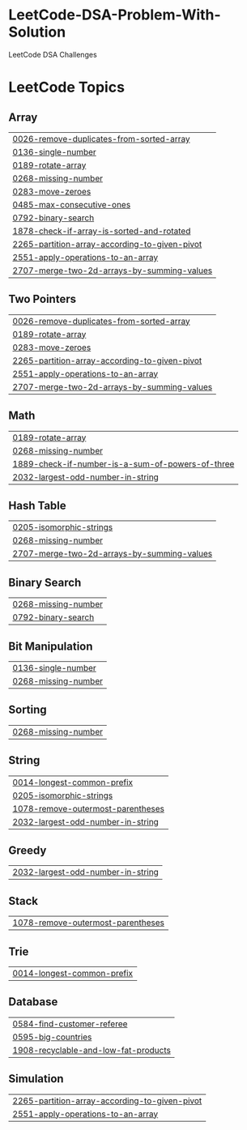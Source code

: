 # LeetCode-DSA-Problem-With-Solution
LeetCode DSA Challenges

<!---LeetCode Topics Start-->
# LeetCode Topics
## Array
|  |
| ------- |
| [0026-remove-duplicates-from-sorted-array](https://github.com/kunal9211pandey/LeetCode-DSA-Problem-With-Solution/tree/master/0026-remove-duplicates-from-sorted-array) |
| [0136-single-number](https://github.com/kunal9211pandey/LeetCode-DSA-Problem-With-Solution/tree/master/0136-single-number) |
| [0189-rotate-array](https://github.com/kunal9211pandey/LeetCode-DSA-Problem-With-Solution/tree/master/0189-rotate-array) |
| [0268-missing-number](https://github.com/kunal9211pandey/LeetCode-DSA-Problem-With-Solution/tree/master/0268-missing-number) |
| [0283-move-zeroes](https://github.com/kunal9211pandey/LeetCode-DSA-Problem-With-Solution/tree/master/0283-move-zeroes) |
| [0485-max-consecutive-ones](https://github.com/kunal9211pandey/LeetCode-DSA-Problem-With-Solution/tree/master/0485-max-consecutive-ones) |
| [0792-binary-search](https://github.com/kunal9211pandey/LeetCode-DSA-Problem-With-Solution/tree/master/0792-binary-search) |
| [1878-check-if-array-is-sorted-and-rotated](https://github.com/kunal9211pandey/LeetCode-DSA-Problem-With-Solution/tree/master/1878-check-if-array-is-sorted-and-rotated) |
| [2265-partition-array-according-to-given-pivot](https://github.com/kunal9211pandey/LeetCode-DSA-Problem-With-Solution/tree/master/2265-partition-array-according-to-given-pivot) |
| [2551-apply-operations-to-an-array](https://github.com/kunal9211pandey/LeetCode-DSA-Problem-With-Solution/tree/master/2551-apply-operations-to-an-array) |
| [2707-merge-two-2d-arrays-by-summing-values](https://github.com/kunal9211pandey/LeetCode-DSA-Problem-With-Solution/tree/master/2707-merge-two-2d-arrays-by-summing-values) |
## Two Pointers
|  |
| ------- |
| [0026-remove-duplicates-from-sorted-array](https://github.com/kunal9211pandey/LeetCode-DSA-Problem-With-Solution/tree/master/0026-remove-duplicates-from-sorted-array) |
| [0189-rotate-array](https://github.com/kunal9211pandey/LeetCode-DSA-Problem-With-Solution/tree/master/0189-rotate-array) |
| [0283-move-zeroes](https://github.com/kunal9211pandey/LeetCode-DSA-Problem-With-Solution/tree/master/0283-move-zeroes) |
| [2265-partition-array-according-to-given-pivot](https://github.com/kunal9211pandey/LeetCode-DSA-Problem-With-Solution/tree/master/2265-partition-array-according-to-given-pivot) |
| [2551-apply-operations-to-an-array](https://github.com/kunal9211pandey/LeetCode-DSA-Problem-With-Solution/tree/master/2551-apply-operations-to-an-array) |
| [2707-merge-two-2d-arrays-by-summing-values](https://github.com/kunal9211pandey/LeetCode-DSA-Problem-With-Solution/tree/master/2707-merge-two-2d-arrays-by-summing-values) |
## Math
|  |
| ------- |
| [0189-rotate-array](https://github.com/kunal9211pandey/LeetCode-DSA-Problem-With-Solution/tree/master/0189-rotate-array) |
| [0268-missing-number](https://github.com/kunal9211pandey/LeetCode-DSA-Problem-With-Solution/tree/master/0268-missing-number) |
| [1889-check-if-number-is-a-sum-of-powers-of-three](https://github.com/kunal9211pandey/LeetCode-DSA-Problem-With-Solution/tree/master/1889-check-if-number-is-a-sum-of-powers-of-three) |
| [2032-largest-odd-number-in-string](https://github.com/kunal9211pandey/LeetCode-DSA-Problem-With-Solution/tree/master/2032-largest-odd-number-in-string) |
## Hash Table
|  |
| ------- |
| [0205-isomorphic-strings](https://github.com/kunal9211pandey/LeetCode-DSA-Problem-With-Solution/tree/master/0205-isomorphic-strings) |
| [0268-missing-number](https://github.com/kunal9211pandey/LeetCode-DSA-Problem-With-Solution/tree/master/0268-missing-number) |
| [2707-merge-two-2d-arrays-by-summing-values](https://github.com/kunal9211pandey/LeetCode-DSA-Problem-With-Solution/tree/master/2707-merge-two-2d-arrays-by-summing-values) |
## Binary Search
|  |
| ------- |
| [0268-missing-number](https://github.com/kunal9211pandey/LeetCode-DSA-Problem-With-Solution/tree/master/0268-missing-number) |
| [0792-binary-search](https://github.com/kunal9211pandey/LeetCode-DSA-Problem-With-Solution/tree/master/0792-binary-search) |
## Bit Manipulation
|  |
| ------- |
| [0136-single-number](https://github.com/kunal9211pandey/LeetCode-DSA-Problem-With-Solution/tree/master/0136-single-number) |
| [0268-missing-number](https://github.com/kunal9211pandey/LeetCode-DSA-Problem-With-Solution/tree/master/0268-missing-number) |
## Sorting
|  |
| ------- |
| [0268-missing-number](https://github.com/kunal9211pandey/LeetCode-DSA-Problem-With-Solution/tree/master/0268-missing-number) |
## String
|  |
| ------- |
| [0014-longest-common-prefix](https://github.com/kunal9211pandey/LeetCode-DSA-Problem-With-Solution/tree/master/0014-longest-common-prefix) |
| [0205-isomorphic-strings](https://github.com/kunal9211pandey/LeetCode-DSA-Problem-With-Solution/tree/master/0205-isomorphic-strings) |
| [1078-remove-outermost-parentheses](https://github.com/kunal9211pandey/LeetCode-DSA-Problem-With-Solution/tree/master/1078-remove-outermost-parentheses) |
| [2032-largest-odd-number-in-string](https://github.com/kunal9211pandey/LeetCode-DSA-Problem-With-Solution/tree/master/2032-largest-odd-number-in-string) |
## Greedy
|  |
| ------- |
| [2032-largest-odd-number-in-string](https://github.com/kunal9211pandey/LeetCode-DSA-Problem-With-Solution/tree/master/2032-largest-odd-number-in-string) |
## Stack
|  |
| ------- |
| [1078-remove-outermost-parentheses](https://github.com/kunal9211pandey/LeetCode-DSA-Problem-With-Solution/tree/master/1078-remove-outermost-parentheses) |
## Trie
|  |
| ------- |
| [0014-longest-common-prefix](https://github.com/kunal9211pandey/LeetCode-DSA-Problem-With-Solution/tree/master/0014-longest-common-prefix) |
## Database
|  |
| ------- |
| [0584-find-customer-referee](https://github.com/kunal9211pandey/LeetCode-DSA-Problem-With-Solution/tree/master/0584-find-customer-referee) |
| [0595-big-countries](https://github.com/kunal9211pandey/LeetCode-DSA-Problem-With-Solution/tree/master/0595-big-countries) |
| [1908-recyclable-and-low-fat-products](https://github.com/kunal9211pandey/LeetCode-DSA-Problem-With-Solution/tree/master/1908-recyclable-and-low-fat-products) |
## Simulation
|  |
| ------- |
| [2265-partition-array-according-to-given-pivot](https://github.com/kunal9211pandey/LeetCode-DSA-Problem-With-Solution/tree/master/2265-partition-array-according-to-given-pivot) |
| [2551-apply-operations-to-an-array](https://github.com/kunal9211pandey/LeetCode-DSA-Problem-With-Solution/tree/master/2551-apply-operations-to-an-array) |
<!---LeetCode Topics End-->
